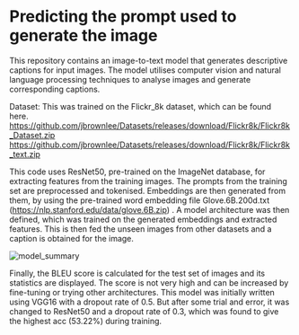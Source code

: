 # Predicting the prompt used to generate the image

This repository contains an image-to-text model that generates descriptive captions for input images. The model utilises computer vision and natural language processing techniques to analyse images and generate corresponding captions.

Dataset:
This was trained on the Flickr_8k dataset, which can be found here.
https://github.com/jbrownlee/Datasets/releases/download/Flickr8k/Flickr8k_Dataset.zip
https://github.com/jbrownlee/Datasets/releases/download/Flickr8k/Flickr8k_text.zip

This code uses ResNet50, pre-trained on the ImageNet database, for extracting features from the training images. The prompts from the training set are preprocessed and tokenised. Embeddings are then generated from them, by using the pre-trained word embedding file Glove.6B.200d.txt (https://nlp.stanford.edu/data/glove.6B.zip) . 
A model architecture was then defined, which was trained on the generated embeddings and extracted features. This is then fed the unseen images from other datasets and a caption is obtained for the image.

![model_summary](https://github.com/hlo-wrld/stable_diff_project/assets/125804336/a4e9385c-d7f7-4ed1-b969-c016f0fd03ef)

Finally, the BLEU score is calculated for the test set of images and its statistics are displayed. 
The score is not very high and can be increased by fine-tuning or trying other architectures. 
This model was initially written using VGG16 with a dropout rate of 0.5. But after some trial and error, it was changed to ResNet50 and a dropout rate of 0.3, which was found to give the highest acc (53.22%) during training. 
